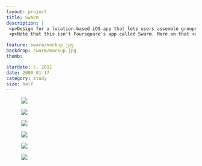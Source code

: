 ```yaml
---
layout: project
title: Swarm
description: |
 <p>Design for a location-based iOS app that lets users assemble groups of people for activities based on contacts, locations, and favorites. Design direction called for a vintage, warm feel incorporating various bee imagery.</p>
 <p>Note that this isn't Foursquare's app called Swarm. More on that <a href="https://medium.com/@_seantaylor/how-foursquare-bought-my-domain-to-steal-my-idea-984261e3df7c#.4tjv9lybd">here</a>.</p>

feature: swarm/mockup.jpg
backdrop: swarm/mockup.jpg
thumb:

stardate: c. 2011
date: 2000-01-17
category: study
size: half
---
```



<section class="tight">
  <main>
    <figure style="background-image:url({{site.project_img_path}}swarm/mockup.jpg);" class="">
      <img src="{{site.project_img_path}}swarm/mockup.jpg">
    </figure>
    <figure style="background-image:url({{site.project_img_path}}swarm/screens_1.jpg);" class="">
      <img src="{{site.project_img_path}}swarm/screens_1.jpg">
    </figure>
    <figure style="background-image:url({{site.project_img_path}}swarm/screens_2.jpg);" class="">
      <img src="{{site.project_img_path}}swarm/screens_2.jpg">
    </figure>
    <figure style="background-image:url({{site.project_img_path}}swarm/site.jpg);" class="">
      <img src="{{site.project_img_path}}swarm/site.jpg">
    </figure>
    <div class="arrangement duo">
      <figure style="background-image:url({{site.project_img_path}}swarm/moodboard.jpg);" class="">
        <img src="{{site.project_img_path}}swarm/moodboard.jpg">
      </figure>
      <figure style="background-image:url({{site.project_img_path}}swarm/wireframe_sample.jpg);" class="">
        <img src="{{site.project_img_path}}swarm/wireframe_sample.jpg">
      </figure>
    </div>
  </main>
</section>
